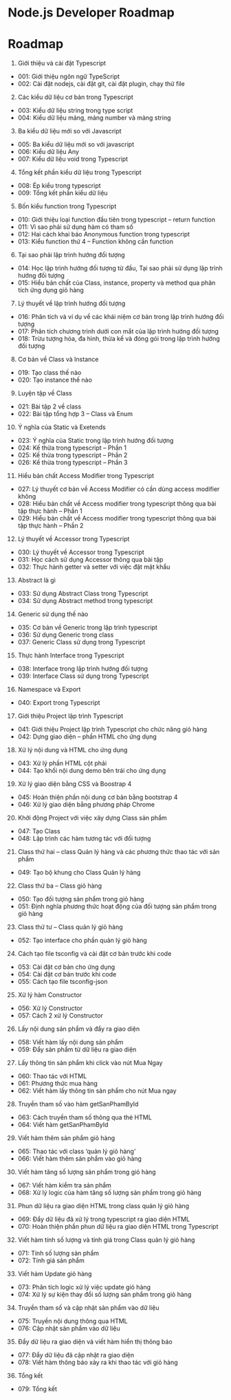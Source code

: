 # Node.js Developer Roadmap

# Roadmap

1. Giới thiệu và cài đặt Typescript

  - 001: Giới thiệu ngôn ngữ TypeScript
  - 002: Cài đặt nodejs, cài đặt git, cài đặt plugin, chạy thử file

2. Các kiểu dữ liệu cơ bản trong Typescript

  - 003: Kiểu dữ liệu string trong type script
  - 004: Kiểu dữ liệu mảng, mảng number và mảng string

3. Ba kiểu dữ liệu mới so với Javascript

  - 005: Ba kiểu dữ liệu mới so với javascript
  - 006: Kiểu dữ liệu Any
  - 007: Kiểu dữ liệu void trong Typescript

4. Tổng kết phần kiểu dữ liệu trong Typescript

  - 008: Ép kiểu trong typescript
  - 009: Tổng kết phần kiểu dữ liệu

5. Bốn kiểu function trong Typescript

  - 010: Giới thiệu loại function đầu tiên trong typescript – return function
  - 011: Vì sao phải sử dụng hàm có tham số
  - 012: Hai cách khai báo Anonymous function trong typescript
  - 013: Kiểu function thứ 4 – Function không cần function

6. Tại sao phải lập trình hướng đối tượng

  - 014: Học lập trình hướng đối tượng từ đầu, Tại sao phải sử dụng lập trình hướng đối tượng
  - 015: Hiểu bản chất của Class, instance, property và method qua phân tích ứng dụng giỏ hàng

7. Lý thuyết về lập trình hướng đối tượng

  - 016: Phân tích và ví dụ về các khái niệm cơ bản trong lập trình hướng đối tượng
  - 017: Phân tích chương trình dưới con mắt của lập trình hướng đối tượng
  - 018: Trừu tượng hóa, đa hình, thừa kế và đóng gói trong lập trình hướng đối tượng

8. Cơ bản về Class và Instance

  - 019: Tạo class thế nào
  - 020: Tạo instance thế nào

9. Luyện tập về Class

  - 021: Bài tập 2 về class
  - 022: Bài tập tổng hợp 3 – Class và Enum

10. Ý nghĩa của Static và Exetends

  - 023: Ý nghĩa của Static trong lập trình hướng đối tượng
  - 024: Kế thừa trong typescript – Phần 1
  - 025: Kế thừa trong typescript – Phần 2
  - 026: Kế thừa trong typescript – Phần 3

11. Hiểu bản chất Access Modifier trong Typescript

  - 027: Lý thuyết cơ bản về Access Modifier có cần dùng access modifier không
  - 028: Hiểu bản chất về Access modifier trong typescript thông qua bài tập thực hành – Phần 1
  - 029: Hiểu bản chất về Access modifier trong typescript thông qua bài tập thực hành – Phần 2

12. Lý thuyết về Accessor trong Typescript

  - 030: Lý thuyết về Accessor trong Typescript
  - 031: Học cách sử dụng Accessor thông qua bài tập
  - 032: Thực hành getter và setter với việc đặt mật khẩu

13. Abstract là gì

  - 033: Sử dụng Abstract Class trong Typescript
  - 034: Sử dụng Abstract method trong typescript

14. Generic sử dụng thế nào

  - 035: Cơ bản về Generic trong lập trình typescript
  - 036: Sử dụng Generic trong class
  - 037: Generic Class sử dụng trong Typescript

15. Thực hành Interface trong Typescript

  - 038: Interface trong lập trình hướng đối tượng
  - 039: Interface Class sử dụng trong Typescript

16. Namespace và Export

  - 040: Export trong Typescript

17. Giới thiệu Project lập trình Typescript

  - 041: Giới thiệu Project lập trình Typescript cho chức năng giỏ hàng
  - 042: Dựng giao diện – phần HTML cho ứng dụng

18. Xử lý nội dung và HTML cho ứng dụng

  - 043: Xử lý phần HTML cột phải
  - 044: Tạo khối nội dung demo bên trái cho ứng dụng

19. Xử lý giao diện bằng CSS và Boostrap 4

  - 045: Hoàn thiện phần nội dung cơ bản bằng bootstrap 4
  - 046: Xử lý giao diện bằng phương pháp Chrome

20. Khởi động Project với việc xây dựng Class sản phẩm

  - 047: Tạo Class
  - 048: Lập trình các hàm tương tác với đối tượng

21. Class thứ hai – class Quản lý hàng và các phương thức thao tác với sản phẩm

  - 049: Tạo bộ khung cho Class Quản lý hàng

22. Class thứ ba – Class giỏ hàng

  - 050: Tạo đối tượng sản phẩm trong giỏ hàng
  - 051: Định nghĩa phương thức hoạt động của đối tượng sản phẩm trong giỏ hàng

23. Class thứ tư – Class quản lý giỏ hàng

  - 052: Tạo interface cho phần quản lý giỏ hàng

24. Cách tạo file tsconfig và cài đặt cơ bản trước khi code

  - 053: Cài đặt cơ bản cho ứng dụng
  - 054: Cài đặt cơ bản trước khi code
  - 055: Cách tạo file tsconfig-json

25. Xử lý hàm Constructor

  - 056: Xử lý Constructor
  - 057: Cách 2 xử lý Constructor

26. Lấy nội dung sản phẩm và đẩy ra giao diện

  - 058: Viết hàm lấy nội dung sản phẩm
  - 059: Đẩy sản phẩm từ dữ liệu ra giao diện

27. Lấy thông tin sản phẩm khi click vào nút Mua Ngay

  - 060: Thao tác với HTML
  - 061: Phương thức mua hàng
  - 062: Viết hàm lấy thông tin sản phẩm cho nút Mua ngay

28. Truyền tham số vào hàm getSanPhamById

  - 063: Cách truyền tham số thông qua thẻ HTML
  - 064: Viết hàm getSanPhamById

29. Viết hàm thêm sản phẩm giỏ hàng

  - 065: Thao tác với class ‘quản lý giỏ hàng’
  - 066: Viết hàm thêm sản phẩm vào giỏ hàng

30. Viết hàm tăng số lượng sản phẩm trong giỏ hàng

  - 067: Viết hàm kiểm tra sản phẩm
  - 068: Xử lý logic của hàm tăng số lượng sản phẩm trong giỏ hàng

31. Phun dữ liệu ra giao diện HTML trong class quản lý giỏ hàng

  - 069: Đẩy dữ liệu đã xử lý trong typescript ra giao diện HTML
  - 070: Hoàn thiện phần phun dữ liệu ra giao diện HTML trong Typescript

32. Viết hàm tính số lượng và tính giá trong Class quản lý giỏ hàng

  - 071: Tính số lượng sản phẩm
  - 072: Tính giá sản phẩm

33. Viết hàm Update giỏ hàng

  - 073: Phân tích logic xử lý việc update giỏ hàng
  - 074: Xử lý sự kiện thay đổi số lượng sản phẩm trong giỏ hàng

34. Truyền tham số và cập nhật sản phẩm vào dữ liệu

  - 075: Truyền nội dung thông qua HTML
  - 076: Cập nhật sản phẩm vào dữ liệu

35. Đẩy dữ liệu ra giao diện và viết hàm hiển thị thông báo

  - 077: Đẩy dữ liệu đã cập nhật ra giao diện
  - 078: Viết hàm thông báo xảy ra khi thao tác với giỏ hàng

36. Tổng kết

  - 079: Tổng kết
